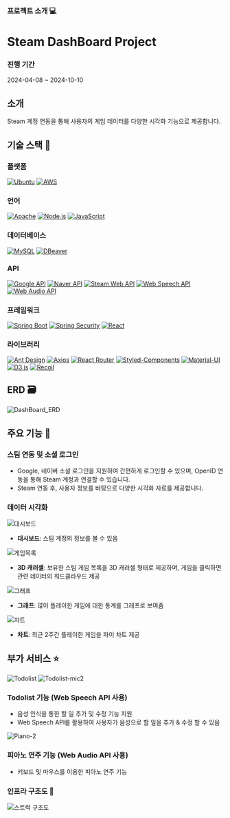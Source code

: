 ### 프로젝트 소개 :computer:

# Steam DashBoard Project

### 진행 기간
2024-04-08 ~ 2024-10-10

## 소개
Steam 계정 연동을 통해 사용자의 게임 데이터를 다양한 시각화 기능으로 제공합니다.

## 기술 스택 :hammer:

### 플랫폼
[![Ubuntu](https://img.shields.io/badge/Ubuntu-E95420?style=for-the-badge&logo=Ubuntu&logoColor=white)](https://ubuntu.com/) 
[![AWS](https://img.shields.io/badge/AWS-232F3E?style=for-the-badge&logo=Amazon-AWS&logoColor=white)](https://aws.amazon.com/)

### 언어
[![Apache](https://img.shields.io/badge/Apache-D22128?style=for-the-badge&logo=Apache&logoColor=white)](https://www.apache.org/) 
[![Node.js](https://img.shields.io/badge/Node.js-339933?style=for-the-badge&logo=Node.js&logoColor=white)](https://nodejs.org/) 
[![JavaScript](https://img.shields.io/badge/JavaScript-F7DF1E?style=for-the-badge&logo=JavaScript&logoColor=black)](https://developer.mozilla.org/en-US/docs/Web/JavaScript)

### 데이터베이스
[![MySQL](https://img.shields.io/badge/MySQL-4479A1?style=for-the-badge&logo=MySQL&logoColor=white)](https://www.mysql.com/) 
[![DBeaver](https://img.shields.io/badge/DBeaver-1B5B95?style=for-the-badge&logo=DBeaver&logoColor=white)](https://dbeaver.io/)

### API
[![Google API](https://img.shields.io/badge/Google%20API-4285F4?style=for-the-badge&logo=Google&logoColor=white)](https://developers.google.com/apis-explorer) 
[![Naver API](https://img.shields.io/badge/Naver%20API-03C75A?style=for-the-badge&logo=Naver&logoColor=white)](https://developers.naver.com/) 
[![Steam Web API](https://img.shields.io/badge/Steam%20API-000000?style=for-the-badge&logo=Steam&logoColor=white)](https://steamcommunity.com/dev) 
[![Web Speech API](https://img.shields.io/badge/Web%20Speech%20API-5B21B6?style=for-the-badge&logo=Google-Chrome&logoColor=white)](https://developer.mozilla.org/en-US/docs/Web/API/Web_Speech_API) 
[![Web Audio API](https://img.shields.io/badge/Web%20Audio%20API-8E44AD?style=for-the-badge&logo=Web-Audio&logoColor=white)](https://developer.mozilla.org/en-US/docs/Web/API/Web_Audio_API)

### 프레임워크
[![Spring Boot](https://img.shields.io/badge/Spring%20Boot-6DB33F?style=for-the-badge&logo=Spring-Boot&logoColor=white)](https://spring.io/projects/spring-boot) 
[![Spring Security](https://img.shields.io/badge/Spring%20Security-6DB33F?style=for-the-badge&logo=Spring-Security&logoColor=white)](https://spring.io/projects/spring-security) 
[![React](https://img.shields.io/badge/React-61DAFB?style=for-the-badge&logo=React&logoColor=black)](https://reactjs.org/)

### 라이브러리
[![Ant Design](https://img.shields.io/badge/Ant%20Design-0170FE?style=for-the-badge&logo=Ant-Design&logoColor=white)](https://ant.design/) 
[![Axios](https://img.shields.io/badge/Axios-5A29E4?style=for-the-badge&logo=Axios&logoColor=white)](https://axios-http.com/) 
[![React Router](https://img.shields.io/badge/React%20Router-CA4245?style=for-the-badge&logo=React-Router&logoColor=white)](https://reactrouter.com/) 
[![Styled-Components](https://img.shields.io/badge/Styled--Components-DB7093?style=for-the-badge&logo=styled-components&logoColor=white)](https://styled-components.com/) 
[![Material-UI](https://img.shields.io/badge/Material--UI-007FFF?style=for-the-badge&logo=mui&logoColor=white)](https://mui.com/) 
[![D3.js](https://img.shields.io/badge/D3.js-F9A03C?style=for-the-badge&logo=d3-dot-js&logoColor=white)](https://d3js.org/) 
[![Recoil](https://img.shields.io/badge/Recoil-3578E5?style=for-the-badge&logo=Recoil&logoColor=white)](https://recoiljs.org/)

## ERD :card_file_box:
![DashBoard_ERD](https://github.com/user-attachments/assets/936971b8-b18a-448f-90be-9241d0116325)


## 주요 기능 :star2:
### 스팀 연동 및 소셜 로그인
- Google, 네이버 소셜 로그인을 지원하여 간편하게 로그인할 수 있으며, OpenID 연동을 통해 Steam 계정과 연결할 수 있습니다.
- Steam 연동 후, 사용자 정보를 바탕으로 다양한 시각화 자료를 제공합니다.

### 데이터 시각화



![대시보드](https://github.com/user-attachments/assets/85f5a2e7-cfc4-4605-81c2-d6ff05745b78)
- **대시보드**: 스팀 계정의 정보를 볼 수 있음

  
 ![게임목록](https://github.com/user-attachments/assets/109b55a8-fc24-46d5-b5ee-631f3377051b)
- **3D 캐러셀**: 보유한 스팀 게임 목록을 3D 캐러셀 형태로 제공하며, 게임을 클릭하면 관련 데이터의 워드클라우드 제공

  
 ![그래프](https://github.com/user-attachments/assets/f4ca3675-a274-4f4b-aa66-29e56602f2ab)
- **그래프**: 많이 플레이한 게임에 대한 통계를 그래프로 보여줌

  
 ![차트](https://github.com/user-attachments/assets/741e922a-894e-4f4d-ba3b-21c51ac36bd1)
- **차트**: 최근 2주간 플레이한 게임을 파이 차트 제공


## 부가 서비스 :star:

![Todolist](https://github.com/user-attachments/assets/d8ad5bf2-1db4-464d-b53e-37e796838745)
![Todolist-mic2](https://github.com/user-attachments/assets/7318cec4-f241-4847-bdd1-e709534a168e)
### Todolist 기능 (Web Speech API 사용)
- 음성 인식을 통한 할 일 추가 및 수정 기능 지원
- Web Speech API를 활용하여 사용자가 음성으로 할 일을 추가 & 수정 할 수 있음

![Piano-2](https://github.com/user-attachments/assets/4106e73e-7f0b-40e6-8bb3-525f235a3e5c)
### 피아노 연주 기능 (Web Audio API 사용)
- 키보드 및 마우스를 이용한 피아노 연주 기능




### 인프라 구조도 :wrench:
![스트럭 구조도](https://github.com/user-attachments/assets/0b8c24bb-1bc8-4bd5-bb24-947fa9de356a)

